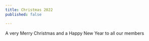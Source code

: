 ```yaml
---
title: Christmas 2022
published: false

---
```


A very Merry Christmas and a Happy New Year to all our members
